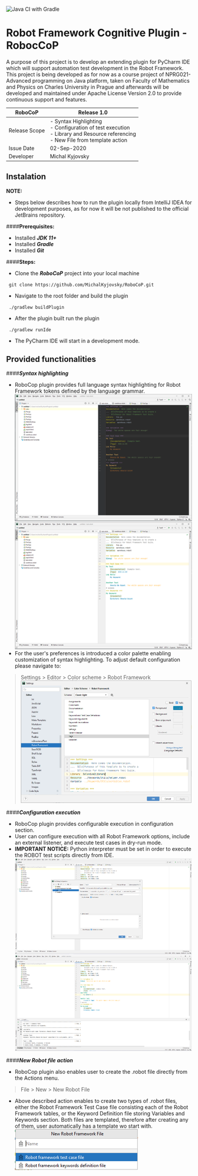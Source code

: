 ![Java CI with Gradle](https://github.com/MichalKyjovsky/Robocop/workflows/Java%20CI%20with%20Gradle/badge.svg?branch=master)
# Robot Framework Cognitive Plugin - RobocCoP

  A purpose of this project is to develop an extending plugin for PyCharm IDE   which will support automation test development in the Robot Framework.
  This project is being developed as for now as a course project of NPRG021-Advanced programming on Java platform, taken on Faculty of Mathematics
  and Physics on Charles University in Prague and afterwards will be developed and maintained under Apache License Version 2.0 to provide continuous support and features.

|RoboCoP | Release 1.0              |
|--------|---------------------------|
|Release Scope | - Syntax Highlighting <br> - Configuration of test execution <br> - Library and Resource referencing <br> - New File from template action | 
|Issue Date | 02-Sep-2020 |
|Developer| Michal Kyjovsky |

## Instalation

**NOTE:**
- Steps below describes how to run the plugin locally from IntelliJ IDEA for development purposes, as for now it will be not published to the official JetBrains repository.  

####**Prerequisites:**
- Installed ***JDK 11+***
- Installed ***Gradle***
- Installed ***Git***

####**Steps:**
- Clone the ***RoboCoP*** project into your local machine
```
 git clone https://github.com/MichalKyjovsky/RoboCoP.git
```
- Navigate to the root folder and build the plugin
```
 ./gradlew buildPlugin
```
- After the plugin built run the plugin
```
 ./gradlew runIde
``` 
- The PyCharm IDE will start in a development mode.

## Provided functionalities 
####***Syntax highlighting***
 - RoboCop plugin provides full language syntax highlighting for Robot Framework tokens defined by the language grammar.
  ![Darcula Syntax Highlighting](images/darcula_highlighting.PNG)
  ![Default Syntax Highlighting](images/default_highlighting.PNG)
 - For the user's preferences is introduced a color palette enabling customization of syntax highlighting. 
   To adjust default configuration please navigate to:
 > Settings > Editor > Color scheme > Robot Framework
  ![Color Palette](images/color_pallete.PNG)
  
####***Configuration execution***
 - RoboCop plugin provides configurable execution in configuration section.
 - User can configure execution with all Robot Framework options, include an external listener, and execute test cases in dry-run mode.
 - **IMPORTANT NOTICE:** Python interpreter must be set in order to execute the ROBOT test scripts directly from IDE.
 ![Robot Configuration](images/configuration.PNG)
 ![IDE View](images/view.PNG)

####***New Robot file action***
 - RoboCop plugin also enables user to create the .robot file directly from the Actions menu.
 > File > New > New Robot File
 - Above described action enables to create two types of .robot files, either the Robot Framework Test Case
 file consisting each of the Robot Framework tables, or the Keyword Definition file storing Variables and Keywords section.
 Both files are templated, therefore after creating any of them, user automatically has a template wo start with.   
 ![New Robot File](images/templates.PNG)

